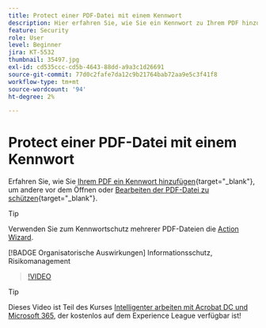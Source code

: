 ```yaml
---
title: Protect einer PDF-Datei mit einem Kennwort
description: Hier erfahren Sie, wie Sie ein Kennwort zu Ihrem PDF hinzufügen, um andere vor dem Öffnen oder Bearbeiten der Datei zu schützen.
feature: Security
role: User
level: Beginner
jira: KT-5532
thumbnail: 35497.jpg
exl-id: cd535ccc-cd5b-4643-88dd-a9a3c1d26691
source-git-commit: 77d0c2fafe7da12c9b21764bab72aa9e5c3f41f8
workflow-type: tm+mt
source-wordcount: '94'
ht-degree: 2%

---
```


# Protect einer PDF-Datei mit einem Kennwort

Erfahren Sie, wie Sie [Ihrem PDF ein Kennwort hinzufügen](https://www.adobe.com/de/acrobat/online/password-protect-pdf.html){target="_blank"}, um andere vor dem Öffnen oder [Bearbeiten der PDF-Datei zu schützen](https://www.adobe.com/de/acrobat/online/pdf-editor.html){target="_blank"}.

>[!TIP]
>
>Verwenden Sie zum Kennwortschutz mehrerer PDF-Dateien die [Action Wizard](../advanced-tasks/action.md).

[!BADGE Organisatorische Auswirkungen]
Informationsschutz, Risikomanagement

>[!VIDEO](https://video.tv.adobe.com/v/35497?quality=12&learn=on&hidetitle=true)

>[!TIP]
>
Dieses Video ist Teil des Kurses [Intelligenter arbeiten mit Acrobat DC und Microsoft 365](https://experienceleague.adobe.com/?recommended=Acrobat-U-1-2021.microsoft365), der kostenlos auf dem Experience League verfügbar ist!
